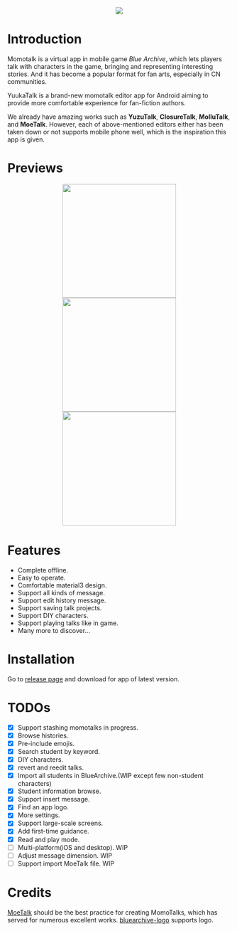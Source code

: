 <p align="center">
  <img src="./logo.png" />
</p>

# Introduction

Momotalk is a virtual app in mobile game *Blue Archive*, which lets players talk with characters in the game, bringing and representing interesting stories. And it has become a popular format for fan arts, especially in CN communities.

YuukaTalk is a brand-new momotalk editor app for Android aiming to provide more comfortable experience for fan-fiction authors.

We already have amazing works such as **YuzuTalk**, **ClosureTalk**, **MolluTalk**, and **MoeTalk**. However, each of above-mentioned editors either has been taken down or not supports mobile phone well, which is the inspiration this app is given.

# Previews

<div align="center">
  <img src="./imgs/preview_home_page.jpg" width="256"/>
  <img src="./imgs/preview_search_page.jpg" width="256"/>
  <img src="./imgs/preview_talk_page.jpg" width="256"/>
</div>

# Features

- Complete offline.
- Easy to operate.
- Comfortable material3 design.
- Support all kinds of message.
- Support edit history message.
- Support saving talk projects.
- Support DIY characters.
- Support playing talks like in game.
- Many more to discover...

# Installation

Go to [release page](https://github.com/Eynnzerr/YuukaTalk/releases) and download for app of latest version.

# TODOs

- [x] Support stashing momotalks in progress.
- [x] Browse histories.
- [x] Pre-include emojis.
- [x] Search student by keyword.
- [x] DIY characters.
- [x] revert and reedit talks.
- [x] Import all students in BlueArchive.(WIP except few non-student characters)
- [x] Student information browse.
- [x] Support insert message.
- [x] Find an app logo.
- [x] More settings.
- [x] Support large-scale screens.
- [x] Add first-time guidance.
- [x] Read and play mode.
- [ ] Multi-platform(iOS and desktop). WIP
- [ ] Adjust message dimension. WIP
- [ ] Support import MoeTalk file. WIP

# Credits

[MoeTalk](https://github.com/ggg555ttt/MoeTalk) should be the best practice for creating MomoTalks, which has served for numerous excellent works.
[bluearchive-logo](https://github.com/nulla2011/bluearchive-logo) supports logo.
